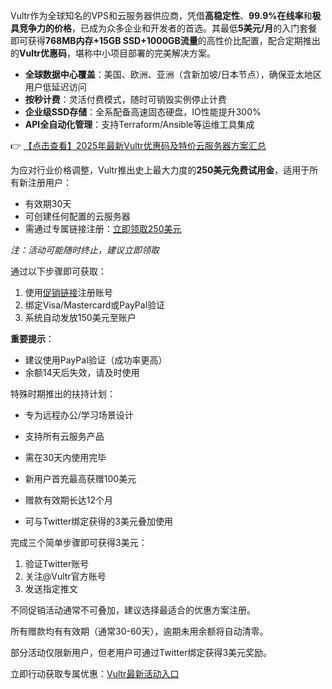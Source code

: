 
Vultr作为全球知名的VPS和云服务器供应商，凭借**高稳定性**、**99.9%在线率**和**极具竞争力的价格**，已成为众多企业和开发者的首选。其最低**5美元/月**的入门套餐即可获得**768MB内存+15GB SSD+1000GB流量**的高性价比配置，配合定期推出的**Vultr优惠码**，堪称中小项目部署的完美解决方案。

- **全球数据中心覆盖**：美国、欧洲、亚洲（含新加坡/日本节点），确保亚太地区用户低延迟访问
- **按秒计费**：灵活付费模式，随时可销毁实例停止计费
- **企业级SSD存储**：全系配备高速固态硬盘，IO性能提升300%
- **API全自动化管理**：支持Terraform/Ansible等运维工具集成

👉 [【点击查看】2025年最新Vultr优惠码及特价云服务器方案汇总](https://bit.ly/VuLtr)


为应对行业价格调整，Vultr推出史上最大力度的**250美元免费试用金**，适用于所有新注册用户：
- 有效期30天
- 可创建任何配置的云服务器
- 需通过专属链接注册：[立即领取250美元](https://bit.ly/VuLtr)

*注：活动可能随时终止，建议立即领取*

通过以下步骤即可获取：
1. 使用[促销链接](https://bit.ly/VuLtr)注册账号
2. 绑定Visa/Mastercard或PayPal验证
3. 系统自动发放150美元至账户

**重要提示**：
- 建议使用PayPal验证（成功率更高）
- 余额14天后失效，请及时使用

特殊时期推出的扶持计划：
- 专为远程办公/学习场景设计
- 支持所有云服务产品
- 需在30天内使用完毕


- 新用户首充最高获赠100美元
- 赠款有效期长达12个月
- 可与Twitter绑定获得的3美元叠加使用

完成三个简单步骤即可获得3美元：
1. 验证Twitter账号
2. 关注@Vultr官方账号
3. 发送指定推文


不同促销活动通常不可叠加，建议选择最适合的优惠方案注册。

所有赠款均有有效期（通常30-60天），逾期未用余额将自动清零。

部分活动仅限新用户，但老用户可通过Twitter绑定获得3美元奖励。

立即行动获取专属优惠：[Vultr最新活动入口](https://bit.ly/VuLtr)
